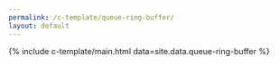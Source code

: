 ```yaml
---
permalink: /c-template/queue-ring-buffer/
layout: default
---
```


{% include c-template/main.html data=site.data.queue-ring-buffer %}


